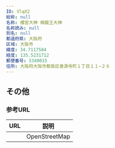 ```yaml
---
ID: VlqX2
総称: null
名称: 櫻宮大神 楠龍王大神
名称読み: null
別名: null
都道府県: 大阪府
区域: 大阪市
緯度: 34.7117584
経度: 135.5231712
郵便番号: 5340015
住所: 大阪府大阪市都島区善源寺町１丁目１１−２６
---
```


## その他

### 参考URL

| URL | 説明          |
| --- | ------------- |
|     | OpenStreetMap |
